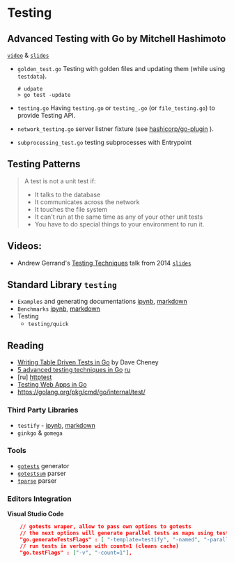 # Testing

## Advanced Testing with Go by Mitchell Hashimoto

[`video`](https://www.youtube.com/watch?v=yszygk1cpEc) & [`slides`](https://speakerdeck.com/mitchellh/advanced-testing-with-go)


* `golden_test.go` Testing with golden files and updating them (while using `testdata`).
    ```shell
    # udpate
    > go test -update
    ```

* `testing.go` Having `testing.go` or `testing_.go` (or `file_testing.go`) to provide Testing API.
* `network_testing.go` server listner fixture (see [hashicorp/go-plugin](hashicorp/go-plugin) ).
* `subprocessing_test.go` testing subprocesses with Entrypoint

## Testing Patterns


> A test is not a unit test if:
> * It talks to the database
> * It communicates across the network
> * It touches the file system
> * It can't run at the same time as any of your other unit tests
> * You have to do special things to your environment to run it.

## Videos:

* Andrew Gerrand's [Testing Techniques](https://www.youtube.com/watch?v=ndmB0bj7eyw) talk from 2014 [`slides`](https://talks.golang.org/2014/testing.slide)

 ## Standard Library `testing`

* `Examples` and generating documentations [ipynb](docs.ipynb), [markdown](docs.md)
* `Benchmarks` [ipynb](benchmarking.ipynb), [markdown](benchmarking.md)
* Testing
  * `testing/quick` 

## Reading

* [Writing Table Driven Tests in Go](https://dave.cheney.net/2013/06/09/writing-table-driven-tests-in-go) by Dave Cheney
* [5 advanced testing techniques in Go](https://segment.com/blog/5-advanced-testing-techniques-in-go/) [ru](https://habr.com/ru/company/otus/blog/452772/)
* [ru] [httptest](https://dou.ua/lenta/articles/golang-httptest/)
* [Testing Web Apps in Go](http://markjberger.com/testing-web-apps-in-golang/)
* https://golang.org/pkg/cmd/go/internal/test/

### Third Party Libraries

* `testify` - [ipynb](testify.ipynb), [markdown](testify.md)
* `ginkgo` & `gomega`

### Tools

* [`gotests`](https://github.com/cweill/gotests) generator
* [`gotestsum`](https://github.com/gotestyourself/gotestsum) parser
* [`tparse`](https://github.com/mfridman/tparse) parser

### Editors Integration

**Visual Studio Code** 

```json
    // gotests wraper, allow to pass own options to gotests
    // the next options will generate parallel tests as maps using testify template
    "go.generateTestsFlags" : [ "-template=testify", "-named", "-parallel" ],
    // run tests in verbose with count=1 (cleans cache)
    "go.testFlags" : ["-v", "-count=1"],
```